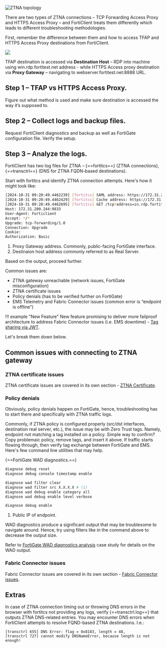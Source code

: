 ![ZTNA topology](../assets/ZTNA%20topology.png)

There are two types of ZTNA connections – TCP Forwarding Access Proxy and HTTPS Access Proxy – and FortiClient treats them differently which leads to different troubleshooting methodologies.

First, remember the difference between them and how to access TFAP and HTTPS Access Proxy destinations from FortiClient.

![](../assets/tfap%20vs%20https.png)

TFAP destination is accessed via **Destination Host** – RDP into machine using win.rdp.fortitest.net address - while HTTPS Access proxy destination via **Proxy Gateway** – navigating to webserver.fortitest.net:8888 URL.

## Step 1 – TFAP vs HTTPS Access Proxy.

Figure out what method is used and make sure destination is accessed the way it’s supposed to.

## Step 2 – Collect logs and backup files.

Request FortiClient diagnostics and backup as well as FortiGate configuration file. Verify the setup.

## Step 3 – Analyze the logs.

FortiClient has two log files for ZTNA – {==fortitcs==} (ZTNA connections), {==transctrl==} (DNS for ZTNA FQDN-based destinations).

Start with fortitcs and identify ZTNA connection attempts. Here's how it might look like:

``` bash
[2024-10-31 09:20:49.4462239] [fortitcs] SAML address: https://172.31.200.244:9833/tcp?address=win.rdp.fortitest.net&port=3389&tls=1
[2024-10-31 09:20:49.4462429] [fortitcs] Cache address: https://172.31.200.244:9833 # (1)
[2024-10-31 09:20:49.4462695] [fortitcs] GET /tcp?address=in.rdp.fortitest.net&port=3389&tls=1 HTTP/1.1 # (2)
Host: 172.31.200.244:9833
User-Agent: Forticlient
Accept: */*
Upgrade: tcp-forwarding/1.0
Connection: Upgrade
Cookie:
Authorization: Basic
```

1. Proxy Gateway address. Commonly, public-facing FortiGate interface.
2. Destinaion host address commonly referred to as Real Server.

Based on the output, proceed further.

Common issues are:

- ZTNA gateway unreachable (network issues, FortiGate misconfiguration)
- ZTNA certificate issues
- Policy denials (has to be verified further on FortiGate)
- EMS Telemetry and Fabric Connector issues (common error is “endpoint is offline”)

!!! example "New Feature"
    New feature promising to deliver more failproof architecture to address Fabric Connector issues (i.e. EMS downtime) - [Tag sharing via JWT](https://docs.fortinet.com/document/forticlient/7.4.0/new-features/592722/jwt-support-for-ztna-uid-and-tag-sharing). 

Let's break them down below.

## Common issues with connecting to ZTNA gateway

### ZTNA certificate issues

ZTNA certificate issues are covered in its own section - [ZTNA Certificate](../ztna_certificate).

### Policy denials

Obviously, policy denials happen on FortiGate, hence, troubleshooting has to start there and specifically with ZTNA traffic logs.

Commonly, if ZTNA policy is configured properly (src/dst interfaces, destination real server, etc.), the issue may be with Zero Trust tags. Namely, endpoint not matching a tag installed on a policy. Simple way to confirm? Copy problemaic policy, remove tags, and insert it above. If traffic starts flowing through, then verify tag exchange between FortiGate and EMS. Here's few command line utilities that may help.

{==FortiGate WAD diagnostics.==}

``` bash
diagnose debug reset
diagnose debug console timestamp enable

diagnose wad filter clear
diagnose wad filter src X.X.X.X # (1)
diagnose wad debug enable category all
diagnose wad debug enable level verbose

diagnose debug enable
```

1. Public IP of endpoint.

WAD diagnostics produce a significant output that may be troublesome to navigate around. Hence, try using filters like in the command above to decrease the output size. 

Refer to [FortiGate WAD diagnostics analysis](../wad_diags) case study for details on the WAD output.

### Fabric Connector issues

Fabric Connector issues are covered in its own section - [Fabric Connector issues](../fabric_connector).

## Extras

In case of ZTNA connection timing out or throwing DNS errors in the browser with fortitcs not providing any logs, verify {==transctrl.log==} that outputs ZTNA DNS-related entries. You may encounter DNS errors when FortiClient attempts to resolve FQND-based ZTNA destinations. I.e.:
```
[transctrl 655] DNS Error: flag = 0x8183, length = 48, 
[transctrl 727] cannot modify DNSNameError, because length is not enough!
```